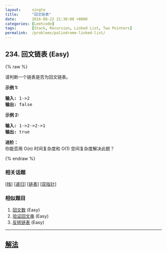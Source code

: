 ```yaml
---
layout:     single
title:      "回文链表"
date:       2016-08-22 21:30:00 +0800
categories: [Leetcode]
tags:       [Stack, Recursion, Linked List, Two Pointers]
permalink:  /problems/palindrome-linked-list/
---
```


## 234. 回文链表 (Easy)

{% raw %}

<p>请判断一个链表是否为回文链表。</p>

<p><strong>示例 1:</strong></p>

<pre><strong>输入:</strong> 1-&gt;2
<strong>输出:</strong> false</pre>

<p><strong>示例 2:</strong></p>

<pre><strong>输入:</strong> 1-&gt;2-&gt;2-&gt;1
<strong>输出:</strong> true
</pre>

<p><strong>进阶：</strong><br>
你能否用&nbsp;O(n) 时间复杂度和 O(1) 空间复杂度解决此题？</p>

{% endraw %}

### 相关话题
  [[栈](https://github.com/openset/leetcode/tree/master/tag/stack/README.md)]
  [[递归](https://github.com/openset/leetcode/tree/master/tag/recursion/README.md)]
  [[链表](https://github.com/openset/leetcode/tree/master/tag/linked-list/README.md)]
  [[双指针](https://github.com/openset/leetcode/tree/master/tag/two-pointers/README.md)]

### 相似题目
  1. [回文数](/problems/palindrome-number) (Easy)
  1. [验证回文串](/problems/valid-palindrome) (Easy)
  1. [反转链表](/problems/reverse-linked-list) (Easy)

---

## [解法](https://github.com/openset/leetcode/tree/master/problems/palindrome-linked-list)
